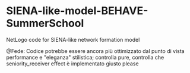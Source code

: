 # SIENA-like-model-BEHAVE-SummerSchool
NetLogo code for SIENA-like network formation model 

@Fede: Codice potrebbe essere ancora più ottimizzato dal punto di vista performance e "eleganza" stilistica; controlla pure, controlla che seniority_receiver effect è implementato giusto please 
